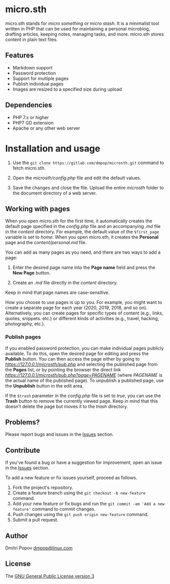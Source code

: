 # micro.sth

micro.sth stands for _micro something_ or _micro stash_. It is a minimalist tool written in PHP that can be used for maintaining a personal microblog, drafting articles, keeping notes, managing tasks, and more. micro.sth stores content in plain text files.

## Features

- Markdown support
- Password protection
- Support for multiple pages
- Publish individual pages
- Images are resized to a specified size during upload

## Dependencies

- PHP 7.x or higher
- PHP7 GD extension
- Apache or any other web server

# Installation and usage

1. Use the `git clone https://gitlab.com/dmpop/microsth.git` command to fetch micro.sth.

2. Open the _microsth/config.php_ file and edit the default values.

3. Save the changes and close the file. Upload the entire _microsth_ folder to the document directory of a web server.

## Working with pages

When you open micro.sth for the first time, it automatically creates the default page specified in the _config.php_ file and an accompanying _.md_ file in the _content_ directory. For example, the default value of the `$first_page` variable is set to _home_. When you open micro.sth, it creates the **Personal** page and the _content/personal.md_ file.

You can add as many pages as you need, and there are two ways to add a page:

1. Enter the desired page name into the **Page name** field and press the **New Page** button.

2. Create an _.md_ file directly in the _content_ directory.

Keep in mind that page names are case-sensitive.

How you choose to use pages is up to you. For example, you might want to create a separate page for each year (2020, 2019, 2018, and so on). Alternatively, you can create pages for specific types of content (e.g., links, quotes, snippets. etc.) or different kinds of activities (e.g., travel, hacking, photography, etc.).

### Publish pages

If you enabled password protection, you can make individual pages publicly available. To do this, open the desired page for editing and press the **Publish** button. You can then access the page either by going to _https://127.0.0.1/microsth/pub.php_ and selecting the published page from the **Pages** list, or by pointing the browser the direct link _https://127.0.0.1/microsth/pub.php?page=PAGENAME_ (where _PAGENAME_ is the actual name of the published page). To unpublish a published page, use the **Unpublish** button in the edit area.

If the `$trash` parameter in the _config.php_ file is set to _true_, you can use the **Trash** button to remove the currently viewed page. Keep in mind that this doesn't delete the page but moves it to the _trash_ directory.

## Problems?

Please report bugs and issues in the [Issues](https://github.com/dmpop/microsth/issues) section.

## Contribute

If you've found a bug or have a suggestion for improvement, open an issue in the [Issues](https://github.com/dmpop/microsth/issues) section.

To add a new feature or fix issues yourself, proceed as follows.

1. Fork the project's repository.
2. Create a feature branch using the `git checkout -b new-feature` command.
3. Add your new feature or fix bugs and run the `git commit -am 'Add a new feature'` command to commit changes.
4. Push changes using the `git push origin new-feature` command.
5. Submit a pull request.

## Author

Dmitri Popov [dmpop@linux.com](mailto:dmpop@linux.com)

## License

The [GNU General Public License version 3](http://www.gnu.org/licenses/gpl-3.0.en.html)